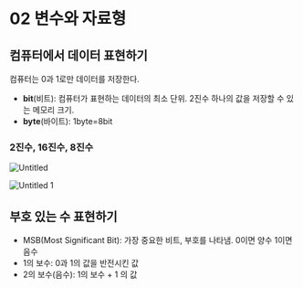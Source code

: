 # 02 변수와 자료형

## 컴퓨터에서 데이터 표현하기

컴퓨터는 0과 1로만 데이터를 저장한다.

- **bit**(비트): 컴퓨터가 표현하는 데이터의 최소 단위. 2진수 하나의 값을 저장할 수 있는 메모리 크기.
- **byte**(바이트): 1byte=8bit

### 2진수, 16진수, 8진수

![Untitled](https://user-images.githubusercontent.com/59382707/129530391-cfc14fa7-3208-4bf7-846e-e0936314ee2d.png)

![Untitled 1](https://user-images.githubusercontent.com/59382707/129530381-4c09eb17-ce27-495d-957f-73c1ebb7648c.png)

## 부호 있는 수 표현하기

- MSB(Most Significant Bit): 가장 중요한 비트, 부호를 나타냄. 0이면 양수 1이면 음수
- 1의 보수: 0과 1의 값을 반전시킨 값
- 2의 보수(음수): 1의 보수 + 1 의 값